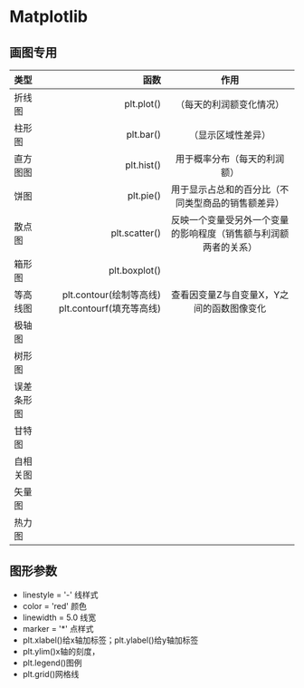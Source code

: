 # Matplotlib
## 画图专用

| 类型 | 函数 | 作用 |
| :--- | ---: | :--: |
| 折线图 | plt.plot() | （每天的利润额变化情况） |
| 柱形图 | plt.bar() | （显示区域性差异） |
| 直方图图 | plt.hist() | 用于概率分布（每天的利润额） |
| 饼图 | plt.pie() | 用于显示占总和的百分比（不同类型商品的销售额差异） |
| 散点图 | plt.scatter() | 反映一个变量受另外一个变量的影响程度（销售额与利润额两者的关系） |
| 箱形图 | plt.boxplot() | |
| 等高线图 | plt.contour(绘制等高线) plt.contourf(填充等高线) | 查看因变量Z与自变量X，Y之间的函数图像变化 |
| 极轴图 |  |  |
| 树形图 | | |
| 误差条形图 | | |
| 甘特图 | | |
| 自相关图 | | |
| 矢量图 | | |
| 热力图 | | |


## 图形参数
* linestyle = '-' 线样式
* color = 'red' 颜色
* linewidth = 5.0 线宽
* marker = '*' 点样式
* plt.xlabel()给x轴加标签；plt.ylabel()给y轴加标签
* plt.ylim()x轴的刻度，
* plt.legend()图例
* plt.grid()网格线